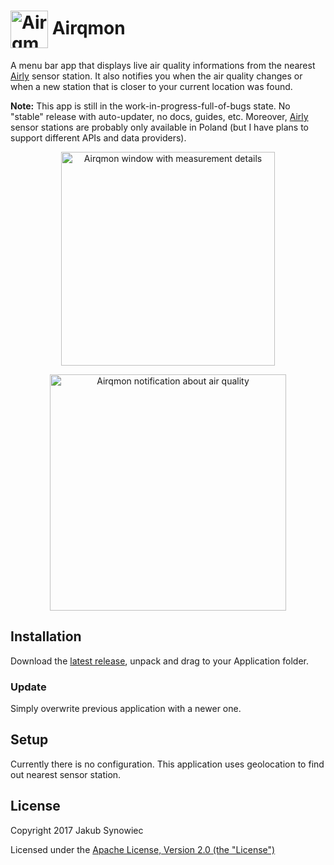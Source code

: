 # <img src="https://user-images.githubusercontent.com/1029142/32918679-7336704a-cb23-11e7-92b2-d8a7f2588055.png" width="60px" align="center" alt="Airqmon icon" /> Airqmon

A menu bar app that displays live air quality informations from the nearest [Airly](https://airly.eu/en/) sensor station. It also notifies you when the air quality changes or when a new station that is closer to your current location was found.

**Note:** This app is still in the work-in-progress-full-of-bugs state. No "stable" release with auto-updater, no docs, guides, etc. Moreover, [Airly](https://airly.eu/en/) sensor stations are probably only available in Poland (but I have plans to support different APIs and data providers).

<p align="center">
  <img src="https://user-images.githubusercontent.com/1029142/33099907-d8edf8fc-cf12-11e7-814d-1df4ef140f9a.png" width="342px" align="center" alt="Airqmon window with measurement details" />
</p>

<p align="center">
  <img src="https://user-images.githubusercontent.com/1029142/33020102-3a72e41e-cdfd-11e7-84cd-abb6bbfb8c2d.png" width="378px" align="center" alt="Airqmon notification about air quality" />
</p>

## Installation

Download the [latest release](https://github.com/jsynowiec/airqmon/latest), unpack and drag to your Application folder.

### Update

Simply overwrite previous application with a newer one.

## Setup

Currently there is no configuration. This application uses geolocation to find out nearest sensor station.

## License

Copyright 2017 Jakub Synowiec

Licensed under the [Apache License, Version 2.0 (the "License")](https://raw.githubusercontent.com/jsynowiec/airqmon/master/LICENSE)
